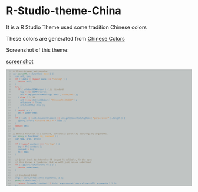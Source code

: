 # R-Studio-theme-China

It is a R Studio Theme used some tradition Chinese colors

These colors are generated from [Chinese Colors](http://zhongguose.com/)

Screenshot of this theme:

[screenshot](https://github.com/jiehua1995/R-Studio-theme-China/blob/6b3d45470d3bba5685cf03346b32919dbd96b4fe/screenshot.png)

![](https://github.com/jiehua1995/R-Studio-theme-China/blob/main/screenshot.png)
